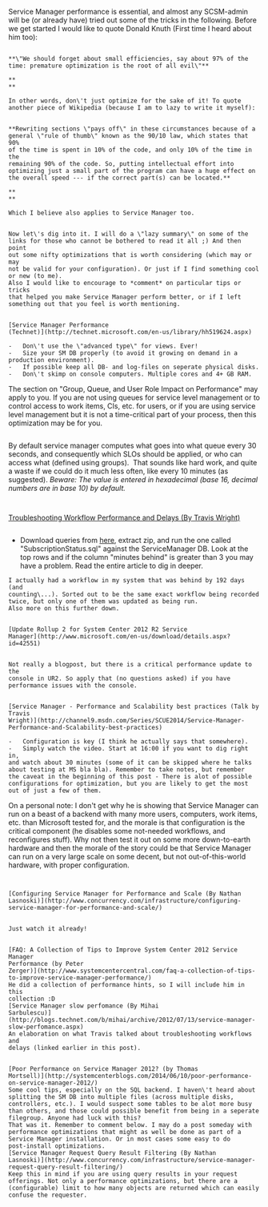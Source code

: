 ﻿Service Manager performance is essential, and almost any SCSM-admin will
be (or already have) tried out some of the tricks in the following.
Before we get started I would like to quote Donald Knuth (First time I
heard about him too):

```
```
```
**\"We should forget about small efficiencies, say about 97% of the
time: premature optimization is the root of all evil\"**
```
```
**
**
```
```
In other words, don\'t just optimize for the sake of it! To quote
another piece of Wikipedia (because I am to lazy to write it myself):
```
```
```
```
**Rewriting sections \"pays off\" in these circumstances because of a
general \"rule of thumb\" known as the 90/10 law, which states that 90%
of the time is spent in 10% of the code, and only 10% of the time in the
remaining 90% of the code. So, putting intellectual effort into
optimizing just a small part of the program can have a huge effect on
the overall speed --- if the correct part(s) can be located.**
```
```
**
**
```
```
Which I believe also applies to Service Manager too.
```
```
```
```
Now let\'s dig into it. I will do a \"lazy summary\" on some of the
links for those who cannot be bothered to read it all ;) And then point
out some nifty optimizations that is worth considering (which may or may
not be valid for your configuration). Or just if I find something cool
or new (to me).
Also I would like to encourage to *comment* on particular tips or tricks
that helped you make Service Manager perform better, or if I left
something out that you feel is worth mentioning.
```
```
```
```
[Service Manager Performance
(Technet)](http://technet.microsoft.com/en-us/library/hh519624.aspx)
```
```
-   Don\'t use the \"advanced type\" for views. Ever!
-   Size your SM DB properly (to avoid it growing on demand in a
production environment).
-   If possible keep all DB- and log-files on seperate physical disks.
-   Don\'t skimp on console computers. Multiple cores and 4+ GB RAM.
```
The section on \"Group, Queue, and User Role Impact on Performance\" may
apply to you. If you are not using queues for service level management
or to control access to work items, CIs, etc. for users, or if you are
using service level management but it is not a time-critical part of
your process, then this optimization may be for you.
```
```
By default service manager computes what goes into what queue every 30
seconds, and consequently which SLOs should be applied, or who can
access what (defined using groups).  That sounds like hard work, and
quite a waste if we could do it much less often, like every 10 minutes
(as suggested).
*Beware: The value is entered in hexadecimal (base 16, decimal numbers
are in base 10) by default.*
```
```
```
```
[Troubleshooting Workflow Performance and Delays (By Travis
Wright)](http://blogs.technet.com/b/servicemanager/archive/2013/01/14/troubleshooting-workflow-performance-and-delays.aspx)
```
```
-   Download queries from
    [here](https://gallery.technet.microsoft.com/Workflow-Performance-680438ae),
    extract zip, and run the one called \"SubscriptionStatus.sql\"
    against the ServiceManager DB. Look at the top rows and if the
    column \"minutes behind\" is greater than 3 you may have a problem.
    Read the entire article to dig in deeper.
```
I actually had a workflow in my system that was behind by 192 days (and
counting\...). Sorted out to be the same exact workflow being recorded
twice, but only one of them was updated as being run.
Also more on this further down.
```
```
```
```
[Update Rollup 2 for System Center 2012 R2 Service
Manager](http://www.microsoft.com/en-us/download/details.aspx?id=42551)
```
```
```
```
Not really a blogpost, but there is a critical performance update to the
console in UR2. So apply that (no questions asked) if you have
performance issues with the console.
```
```
```
```
[Service Manager - Performance and Scalability best practices (Talk by
Travis
Wright)](http://channel9.msdn.com/Series/SCUE2014/Service-Manager-Performance-and-Scalability-best-practices)
```
```
-   Configuration is key (I think he actually says that somewhere).
-   Simply watch the video. Start at 16:00 if you want to dig right in,
and watch about 30 minutes (some of it can be skipped where he talks
about testing at MS bla bla). Remember to take notes, but remember
the caveat in the beginning of this post - There is alot of possible
configurations for optimization, but you are likely to get the most
out of just a few of them.
```
On a personal note: I don\'t get why he is showing that Service Manager
can run on a beast of a backend with many more users, computers, work
items, etc. than Microsoft tested for, and the morale is that
configuration is the critical component (he disables some not-needed
workflows, and reconfigures stuff). Why not then test it out on some
more down-to-earth hardware and then the morale of the story could be
that Service Manager can run on a very large scale on some decent, but
not out-of-this-world hardware, with proper configuration.
```
```
```
```
```
[Configuring Service Manager for Performance and Scale (By Nathan
Lasnoski)](http://www.concurrency.com/infrastructure/configuring-service-manager-for-performance-and-scale/)
```
```
```
```
Just watch it already!
```
```
```
```
[FAQ: A Collection of Tips to Improve System Center 2012 Service Manager
Performance (by Peter
Zerger)](http://www.systemcentercentral.com/faq-a-collection-of-tips-to-improve-service-manager-performance/)
He did a collection of performance hints, so I will include him in this
collection :D
[Service Manager slow perfomance (By Mihai
Sarbulescu)](http://blogs.technet.com/b/mihai/archive/2012/07/13/service-manager-slow-perfomance.aspx)
An elaboration on what Travis talked about troubleshooting workflows and
delays (linked earlier in this post).
```
```
```
```
[Poor Performance on Service Manager 2012? (by Thomas
Mortsell)](http://systemcenterblogs.com/2014/06/10/poor-performance-on-service-manager-2012/)
Some cool tips, especially on the SQL backend. I haven\'t heard about
splitting the SM DB into multiple files (across multiple disks,
controllers, etc.). I would suspect some tables to be alot more busy
than others, and those could possible benefit from being in a seperate
filegroup. Anyone had luck with this?
That was it. Remember to comment below. I may do a post someday with
performance optimizations that might as well be done as part of a
Service Manager installation. Or in most cases some easy to do
post-install optimizations.
[Service Manager Request Query Result Filtering (By Nathan
Lasnoski)](http://www.concurrency.com/infrastructure/service-manager-request-query-result-filtering/)
Keep this in mind if you are using query results in your request
offerings. Not only a performance optimizations, but there are a
(configurable) limit to how many objects are returned which can easily
confuse the requester.
```
```
```
```
```
